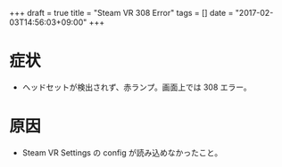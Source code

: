 +++
draft = true
title = "Steam VR 308 Error"
tags = []
date = "2017-02-03T14:56:03+09:00"
+++
# 症状

- ヘッドセットが検出されず、赤ランプ。画面上では 308 エラー。

# 原因

- Steam VR Settings の config が読み込めなかったこと。
